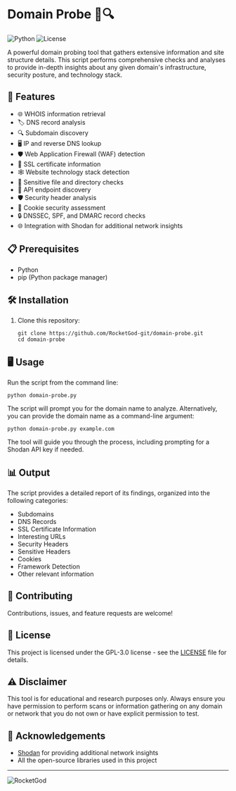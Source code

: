 # Domain Probe 🚀🔍

![Python](https://img.shields.io/badge/Python-3.6%2B-blue)
![License](https://img.shields.io/badge/License-GPLv3-blue.svg)

A powerful domain probing tool that gathers extensive information and site structure details. This script performs comprehensive checks and analyses to provide in-depth insights about any given domain's infrastructure, security posture, and technology stack.

## 🚀 Features

- 🌐 WHOIS information retrieval
- 🏷️ DNS record analysis
- 🔍 Subdomain discovery
- 🖥️ IP and reverse DNS lookup
- 🛡️ Web Application Firewall (WAF) detection
- 🔐 SSL certificate information
- 🕸️ Website technology stack detection
- 🔎 Sensitive file and directory checks
- 📡 API endpoint discovery
- 🛡️ Security header analysis
- 🍪 Cookie security assessment
- 🔒 DNSSEC, SPF, and DMARC record checks
- 🌐 Integration with Shodan for additional network insights

## 📋 Prerequisites

- Python
- pip (Python package manager)

## 🛠️ Installation

1. Clone this repository:
   ```
   git clone https://github.com/RocketGod-git/domain-probe.git
   cd domain-probe
   ```

## 🖥️ Usage

Run the script from the command line:

```
python domain-probe.py
```

The script will prompt you for the domain name to analyze. Alternatively, you can provide the domain name as a command-line argument:

```
python domain-probe.py example.com
```

The tool will guide you through the process, including prompting for a Shodan API key if needed.

## 📊 Output

The script provides a detailed report of its findings, organized into the following categories:

- Subdomains
- DNS Records
- SSL Certificate Information
- Interesting URLs
- Security Headers
- Sensitive Headers
- Cookies
- Framework Detection
- Other relevant information

## 🤝 Contributing

Contributions, issues, and feature requests are welcome! 

## 📜 License

This project is licensed under the GPL-3.0 license - see the [LICENSE](LICENSE) file for details.

## ⚠️ Disclaimer

This tool is for educational and research purposes only. Always ensure you have permission to perform scans or information gathering on any domain or network that you do not own or have explicit permission to test.

## 🙏 Acknowledgements

- [Shodan](https://www.shodan.io/) for providing additional network insights
- All the open-source libraries used in this project

---

![RocketGod](https://github.com/RocketGod-git/HackRF-Treasure-Chest/assets/57732082/38158b0d-7a3d-4ae1-918c-3b72b316bbc5)
